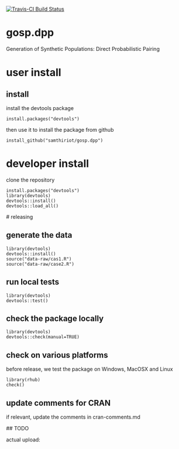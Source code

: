 [![Travis-CI Build Status](https://travis-ci.org/samthiriot/gosp.dpp.svg?branch=master)](https://travis-ci.org/samthiriot/gosp.dpp)

# gosp.dpp 

Generation of Synthetic Populations: Direct Probabilistic Pairing


# user install

## install 

install the devtools package 

    install.packages("devtools")
	
then use it to install the package from github

	install_github("samthiriot/gosp.dpp")

# developer install

clone the repository

    install.packages("devtools")
	library(devtools)
	devtools::install()
	devtools::load_all()


# releasing

## generate the data

	library(devtools)
	devtools::install()
	source("data-raw/cas1.R")
	source("data-raw/case2.R")

## run local tests

	library(devtools)
	devtools::test()

## check the package locally

	library(devtools)
	devtools::check(manual=TRUE)

## check on various platforms

before release, we test the package on Windows, MacOSX and Linux

	library(rhub)
	check()

## update comments for CRAN

if relevant, update the comments in cran-comments.md

## TODO

actual upload:
